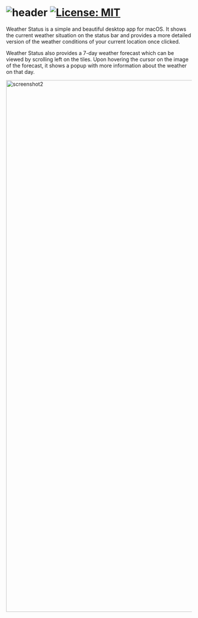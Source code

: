 # ![header](https://user-images.githubusercontent.com/45484873/55459720-d37dd400-55f8-11e9-9ccd-14f23c7125d5.png) [![License: MIT](https://img.shields.io/badge/License-MIT-blue.svg)](https://opensource.org/licenses/MIT)
Weather Status is a simple and beautiful desktop app for macOS. It shows the current weather situation on the status bar and provides a more detailed version of the weather conditions of your current location once clicked.

Weather Status also provides a 7-day weather forecast which can be viewed by scrolling left on the tiles. Upon hovering the cursor on the image of the forecast, it shows a popup with more information about the weather on that day.

<img width="1440" alt="screenshot2" src="https://user-images.githubusercontent.com/45484873/55458775-957fb080-55f6-11e9-9d87-f57ab394ec5c.png">
